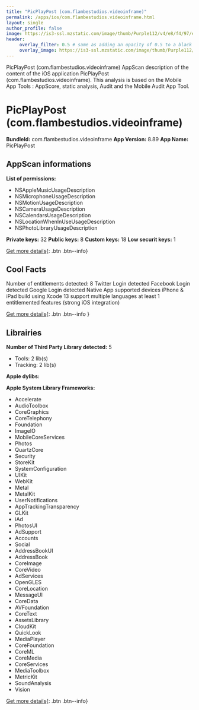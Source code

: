 ```yaml
---
title: "PicPlayPost (com.flambestudios.videoinframe)"
permalink: /apps/ios/com.flambestudios.videoinframe.html
layout: single
author_profile: false
image: https://is3-ssl.mzstatic.com/image/thumb/Purple112/v4/e8/f4/97/e8f497ef-9233-5aa3-af87-93661c13748f/AppIcon-0-0-1x_U007emarketing-0-0-0-7-0-0-sRGB-0-0-0-GLES2_U002c0-512MB-85-220-0-0.png/512x512bb.jpg
header: 
     overlay_filter: 0.5 # same as adding an opacity of 0.5 to a black background
     overlay_image: https://is3-ssl.mzstatic.com/image/thumb/Purple112/v4/e8/f4/97/e8f497ef-9233-5aa3-af87-93661c13748f/AppIcon-0-0-1x_U007emarketing-0-0-0-7-0-0-sRGB-0-0-0-GLES2_U002c0-512MB-85-220-0-0.png/512x512bb.jpg
---
```

PicPlayPost (com.flambestudios.videoinframe) AppScan description of the content of the iOS application PicPlayPost (com.flambestudios.videoinframe). This analysis is based on the Mobile App Tools : AppScore, static analysis, Audit and the Mobile Audit App Tool.

# PicPlayPost (com.flambestudios.videoinframe)

**BundleId:** com.flambestudios.videoinframe
**App Version:** 8.89
**App Name:** PicPlayPost


## AppScan informations 

**List of permissions:** 
- NSAppleMusicUsageDescription
- NSMicrophoneUsageDescription
- NSMotionUsageDescription
- NSCameraUsageDescription
- NSCalendarsUsageDescription
- NSLocationWhenInUseUsageDescription
- NSPhotoLibraryUsageDescription
  
  
**Private keys:** 32
**Public keys:** 8
**Custom keys:** 18
**Low securit keys:** 1
  
[Get more details](/pricing.html){: .btn .btn--info}

## Cool Facts

Number of entitlements detected: 8
Twitter Login detected
Facebook Login detected
Google Login detected
Native App
supported devices iPhone & iPad
build using Xcode 13
support multiple languages
at least 1 entitlemented features (strong iOS integration)
  
[Get more details](/pricing.html){: .btn .btn--info }

## Librairies 
**Number of Third Party Library detected:** 5
- Tools: 2 lib(s)
- Tracking: 2 lib(s)


**Apple dylibs:**


**Apple System Library Frameworks:**
- Accelerate
- AudioToolbox
- CoreGraphics
- CoreTelephony
- Foundation
- ImageIO
- MobileCoreServices
- Photos
- QuartzCore
- Security
- StoreKit
- SystemConfiguration
- UIKit
- WebKit
- Metal
- MetalKit
- UserNotifications
- AppTrackingTransparency
- GLKit
- iAd
- PhotosUI
- AdSupport
- Accounts
- Social
- AddressBookUI
- AddressBook
- CoreImage
- CoreVideo
- AdServices
- OpenGLES
- CoreLocation
- MessageUI
- CoreData
- AVFoundation
- CoreText
- AssetsLibrary
- CloudKit
- QuickLook
- MediaPlayer
- CoreFoundation
- CoreML
- CoreMedia
- CoreServices
- MediaToolbox
- MetricKit
- SoundAnalysis
- Vision


  
[Get more details](/pricing.html){: .btn .btn--info}

